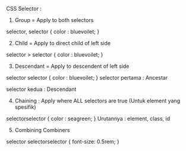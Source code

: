 CSS Selector : 
1. Group = Apply to both selectors

selector, selector {
  color : bluevoilet;
}


2. Child = Apply to direct child of left side

selector > selector {
  color : bluevoilet;
}


3. Descendant = Apply to descendent of left side

selector selector {
  color : bluevoilet;
}
selector pertama : Ancestar

selector kedua : Descendant



4. Chaining : Apply where ALL selectors are true (Untuk element yang spesifik)

selectorselector {
  color : seagreen;
}
Urutannya : element, class, id



5. Combining Combiners

selector selectorselector {
  font-size: 0.5rem;
}
